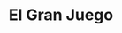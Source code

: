 ﻿---
title: "El Gran Juego"
permalink: periodes_490.html
layout: periode
dataInici: 1837
dataFi: 1907
sidebar: periodes
pares:
  - id: 471
    title: "Época Victoriana"
    dataInici: "(1837)"
    dataFi: "(1901)"

fills:
jocsPrincipals:
  - title: "Pax Pamir"
    bggId: 155255

  - title: "Pax Pamir (Second Edition)"
    bggId: 256960
    dataInici: 
    dataFi: 

jocsEscenaris:
jocsEpoca:
jocsEpocaEscenaris:
---
